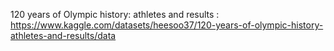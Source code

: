 120 years of Olympic history: athletes and results : https://www.kaggle.com/datasets/heesoo37/120-years-of-olympic-history-athletes-and-results/data